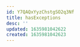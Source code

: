 ```yaml
---
id: Y7QAQxYyzChstgSO2q3Nf
title: hasExceptions
desc: ''
updated: 1635981042622
created: 1635981042623
---
```



